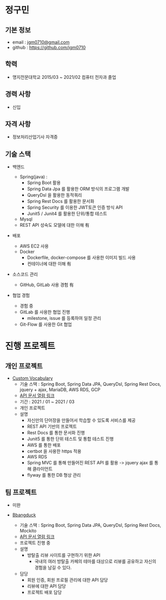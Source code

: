 # 정구민

## 기본 정보

- email : jgm0710@gmail.com
- github : https://github.com/jgm0710

## 학력

- 명지전문대학교 2015/03 ~ 2021/02 컴퓨터 전자과 졸업

## 경력 사항

- 신입

## 자격 사항

- 정보처리산업기사 자격증

## 기술 스택

- 백엔드
  - Spring(java) : 
    - Spring Boot 활용
    - Spring Data Jpa 를 활용한 ORM 방식의 프로그램 개발
    - QueryDsl 을 활용한 동적쿼리
    - Spring Rest Docs 를 활용한 문서화
    - Spring Security 를 이용한 JWT토큰 인증 방식 API
    - Junit5 / Junit4 를 활용한 단위/통합 테스트
  - Mysql
  - REST API 성숙도 모델에 대한 이해 有

- 배포
  - AWS EC2 사용 
  - Docker 
    - Dockerfile, docker-compose 를 사용한 이미지 빌드 사용
    - 컨테이너에 대한 이해 有

- 소스코드 관리
  - GitHub, GitLab 사용 경험 有

- 협업 경험
  - 경험 중
  - GitLab 를 사용한 협업 진행
    - milestone, issue 를 등록하여 일정 관리
  - Git-Flow 를 사용한 Git 협업 



# 진행 프로젝트

## 개인 프로젝트

- [Custom Vocabulary](https://github.com/jgm0710/custom-vocabulary)
  - 기술 스택 : Spring Boot, Spring Data JPA, QueryDsl, Spring Rest Docs, jquery + ajax, MariaDB, AWS RDS, GCP
  - [API 문서 열람 링크](http://3.35.0.222:8080/docs/index.html)
  - 기간 : 2021 / 01 ~ 2021 / 03
  - 개인 프로젝트
  - 설명
    - 자신만의 단어장을 만들어서 학습할 수 있도록 서비스를 제공
    - REST API 기반의 프로젝트
    - Rest Docs 를 통한 문서화 진행
    - Junit5 를 통한 단위 테스트 및 통합 테스트 진행
    - AWS 를 통한 배포
    - certbot 을 사용한 https 적용
    - AWS RDS
    - Spring MVC 를 통해 만들어진 REST API 를 활용 -> jquery ajax 를 통해 클라이언트 
    - flyway 를 통한 DB 형상 관리

## 팀 프로젝트 

- 미완 

- [Bbangduck](https://github.com/jgm0710/Bbangduck/tree/develop)
  - 기술 스택 : Spring Boot, Spring Data JPA, QueryDsl, Spring Rest Docs, Mockito 
  - [API 문서 열람 링크](http://13.125.48.96:8080/docs/index.html)
  - 프로젝트 진행 중 
  - 설명 
    - 방탈출 리뷰 사이트를 구현하기 위한 API
      - 국내의 여러 방탈출 카페의 테마를 대상으로 리뷰를 공유하고 자신의 경험을 남길 수 있다.
  - 담당
    - 회원 인증, 회원 프로필 관리에 대한 API 담당
    - 리뷰에 대한 API 담당 
    - 프로젝트 배포 담당 